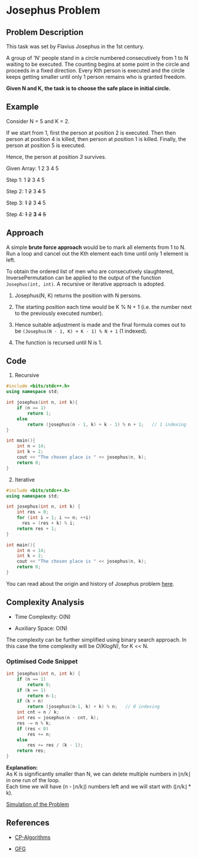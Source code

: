 # Josephus Problem

## Problem Description

This task was set by Flavius Josephus in the 1st century.

A group of 'N' people stand in a circle numbered consecutively from 1 to N waiting to be executed. The counting begins at some point in the circle and proceeds in a fixed direction. Every Kth person is executed and the circle keeps getting smaller until only 1 person remains who is granted freedom.

**Given N and K, the task is to choose the safe place in initial circle.**

## Example

Consider N = 5 and K = 2.

If we start from 1, first the person at position 2 is executed. Then then person at position 4 is killed, then person at position 1 is killed. Finally, the person at position 5 is executed.

Hence, the person at position *3* survives.

Given Array: 1 2 3 4 5

Step 1: 1 ~~2~~ 3 4 5

Step 2: 1 ~~2~~ 3 ~~4~~ 5

Step 3: ~~1~~ ~~2~~ 3 ~~4~~ 5

Step 4: ~~1~~ ~~2~~ **3** ~~4~~ ~~5~~

## Approach

A simple **brute force approach** would be to mark all elements from 1 to N. Run a loop and cancel out the Kth element each time until only 1 element is left.

To obtain the ordered list of men who are consecutively slaughtered, InversePermutation can be applied to the output of the function `Josephus(int, int)`. A recursive or iterative approach is adopted.

1. Josephus(N, K) returns the position with N persons.

2. The starting position each time would be K % N + 1 (i.e. the number next to the previously executed number).

3. Hence suitable adjustment is made and the final formula comes out to be `(Josephus(N - 1, K) + K - 1) % N + 1` (1 indexed).

4. The function is recursed until N is 1.


## Code

1.  Recursive 

```C++
#include <bits/stdc++.h>
using namespace std;

int josephus(int n, int k){
	if (n == 1)
		return 1;
	else
		return (josephus(n - 1, k) + k - 1) % n + 1;   // 1 indexing
}

int main(){
	int n = 14;
	int k = 2;
	cout << "The chosen place is " << josephus(n, k);
	return 0;
}

```

2. Iterative

```C++
#include <bits/stdc++.h>
using namespace std;

int josephus(int n, int k) {
    int res = 0;
    for (int i = 1; i <= n; ++i)
      res = (res + k) % i;
    return res + 1;
}

int main(){
	int n = 14;
	int k = 2;
	cout << "The chosen place is " << josephus(n, k);
	return 0;
}

```
You can read about the origin and history of Josephus problem [here](https://mathworld.wolfram.com/JosephusProblem.htmlhttps://www.gleammath.com/post/solve-this-deadly-puzzle-investigating-the-josephus-problem).

## Complexity Analysis

* Time Complexity: O(N)

* Auxiliary Space: O(N)

The complexity can be further simplified using binary search approach. In this case the time complexity will be *O(KlogN)*, for K << N.

### Optimised Code Snippet

```C++
int josephus(int n, int k) {
    if (n == 1)
        return 0;
    if (k == 1)
        return n-1;
    if (k > n)
        return (josephus(n-1, k) + k) % n;   // 0 indexing
    int cnt = n / k;
    int res = josephus(n - cnt, k);
    res -= n % k;
    if (res < 0)
        res += n;
    else
        res += res / (k - 1);
    return res;
}
```
**Explanation:**  
As K is significantly smaller than N, we can delete multiple numbers in ⌊n/k⌋ in one run of the loop.  
Each time we will have (n - ⌊n/k⌋) numbers left and we will start with (⌊n/k⌋ * k).

[Simulation of the Problem](https://www.geogebra.org/m/ExvvrBbR)

## References

* [CP-Algorithms](https://cp-algorithms.com/others/josephus_problem.html)

* [GFG](https://www.geeksforgeeks.org/josephus-problem-set-1-a-on-solution/#)
